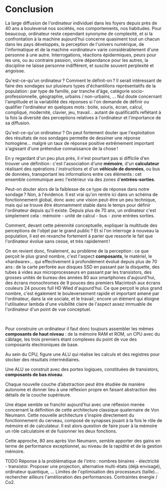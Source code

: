 # Conclusion

La large diffusion de l'ordinateur individuel dans les foyers depuis près de 40 ans a bouleversé nos sociétés, nos comportements, nos habitudes. Pour beaucoup, ordinateur reste cependant synonyme de complexité, et si la confrontation à la machine aujourd'hui concerne quasiment tout un chacun dans les pays développés, la perception de l'univers numérique, de l'informatique et de la machine «ordinateur» varie considérablement d'une personne à une autre. Interrogations, réactions épidermiques, peurs pour les uns, ou au contraire passion, voire dépendance pour les autres, la discipline ne laisse personne indifférent, et suscite souvent perplexité et angoisse.

Qu'est-ce-qu'un ordinateur ? Comment le définit-on ? Il serait intéressant de faire des sondages sur plusieurs types d'échantillons représentatifs de la population : par type de famille, par tranche d'âge, catégorie socio-professionnelle, géographie, urbains / non-urbains, ...
Nul doute concernant l'amplitude et la variabilité des réponses si l'on demande de définir ou qualifier l'ordinateur en quelques mots : boite, souris, écran, calcul, compliqué, modernité, clavier, jeu, travail... autant de qualificatifs reflétant à la fois la diversité des perceptions relatives à l'ordinateur et l'importance de sa diffusion.

Qu'est-ce-qu'un ordinateur ? On peut fortement douter que l'exploitation des résultats de nos sondages permette de dessiner une réponse homogène... malgré un taux de réponse positive extrêmement important s'agissant d'une prétendue connaissance de la chose !

En y regardant d'un peu plus près, il n'est pourtant pas si difficile d'en trouver une définition : c'est l'association d'une **mémoire**, d'un **calculateur** réalisant des opérations / instructions et d'un **véhicule de données**, ou bus de données, transportant les informations entre ces éléments : cet ensemble communique avec l'extérieur via des zones d'**entrées-sorties**.

Peut-on douter alors de la faiblesse de ce type de réponse dans notre sondage ? Non, à l'évidence. Il est vrai qu'on rentre ici dans un schéma de fonctionnement global, donc avec une vision peut-être un peu technique, mais qui se trouve être étonnamment stable dans le temps pour définir l'ordinateur depuis qu'il existe. Depuis plus de 70 ans, un ordinateur c'est simplement cela : mémoire - unité de calcul - bus - zone entrées sorties.

Comment, devant cette pérennité conceptuelle, expliquer la multitude des perceptions de l'objet par le grand public ? Et si l'on interroge à nouveau la population, il est en revanche fortement à parier que ressorte le fait que l'ordinateur évolue sans cesse, et très rapidement !

On en revient donc, finalement, au problème de la perception : ce que perçoit le plus grand nombre, c'est l'aspect **composants**, le matériel, le «hardware»... qui effectivement à profondément évolué depuis plus de 70 ans : de la carte perforée aux disques SSD en passant par la disquette, des tubes à vides aux microprocesseurs en passant par les transistors, des grosses unités de bureau des années 80 aux smartphones d'aujourd'hui, des écrans monochromes de 9 pouces des premiers Macintosh aux écrans couleurs 24 pouces full HD Wled d'aujourd'hui. Ce que perçoit le plus grand nombre, c'est également le bouleversement rapide et important amené par l'ordinateur, dans la vie sociale, et le travail ; encore un élément qui éloigne l'utilisateur lambda d'une visibilité claire de l'aspect assez immuable de l'ordinateur d'un point de vue conceptuel.

<br>

Pour construire un ordinateur il faut donc toujours assembler les mêmes **composants de haut niveau** : de la mémoire RAM et ROM, un CPU avec du câblage, les trois premiers étant complexes du point de vue des composants électroniques de base. 

Au sein du CPU, figure une ALU qui réalise les calculs et des registres pour stocker des résultats intermédiaires. 

Une ALU se construit avec des portes logiques, constituées de transistors, **composants de bas niveau**. 

Chaque nouvelle couche d’abstraction peut être étudiée de manière autonome et donner lieu à une réflexion propre en faisant abstraction des détails de la couche supérieure.

Une étape semble se franchir aujourd'hui avec une réflexion menée concernant la définition de cette architecture classique quaternaire de Von Neumann. Cette nouvelle architecture s'inspire directement du fonctionnement du cerveau, composé de synapses jouant à la fois le rôle de mémoire et de calculateur. Il est alors question de faire jouer à la mémoire un rôle calculatoire et de fusionner les deux fonctions. 

Cette approche, 80 ans après Von Neumann, semble apporter des gains en terme de performance exceptionnel, au niveau de la rapidité et de la gestion mémoire.






TODO
Réponse à la problématique de l'intro : nombres binaires - électricité - transistor. Proposer une projection, alternative multi-états (déjà envisagé), ordinateur quantique, ...
Limites de l'optimisation des processeurs (taille)... rechercher ailleurs l'amélioration des performances. Contraintes énergie / Co2.
